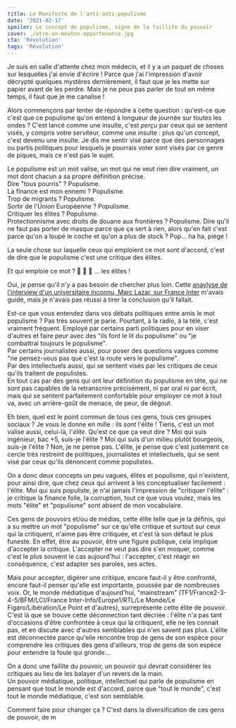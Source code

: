 ```yaml
---
title: Le Manifeste de l'anti-anti-populisme
date: '2021-02-17'
spoiler: Le concept de populisme, signe de la faillite du pouvoir
cover: ./etre-un-mouton-appartenance.jpg
cta: 'Révolution'
tags: 'Révolution'
---
```


Je suis en salle d'attente chez mon médecin, et il y a un paquet de choses sur lesquelles j'ai envie d'écrire ! Parce que j'ai l'impression d'avoir décrypté quelques mystères dernièrement, il faut que je les mette sur papier avant de les perdre. Mais je ne peux pas parler de tout en même temps, il faut que je me canalise !

Alors commençons par tenter de répondre à cette question : qu'est-ce que c'est que ce populisme qu'on entend à longueur de journée sur toutes les ondes ? C'est lancé comme une insulte, c'est _perçu_  par ceux qui se sentent visés, y compris votre serviteur, comme une insulte : plus qu'un concept, c'est devenu une insulte. Je dis me sentir visé parce que des personnages ou partis politiques pour lesquels je pourrais voter sont visés par ce genre de piques, mais ce n'est pas le sujet.

Le populisme est un mot valise, un mot qui ne veut rien dire vraiment, un mot dont chacun a sa propre définition précise.  
Dire "tous pourris" ? Populisme.  
La finance est mon ennemi ? Populisme.  
Trop de migrants ? Populisme.  
Sortir de l'Union Européenne ? Populisme.  
Critiquer les élites ? Populisme.  
Protectionnisme avec droits de douane aux frontières ? Populisme.
Dire qu'il ne faut pas porter de masque parce que ça sert à rien, alors qu'en fait c'est parce qu'on a loupé le coche et qu'on a plus de stock ? Pop... ha ha, piège !

La seule chose sur laquelle ceux qui emploient ce mot sont d'accord, c'est de dire que le populisme c'est une critique des élites.

Et qui emploie ce mot ? 🥁 🥁 🥁 ... les élites !

Oui, je pense qu'il n'y a pas besoin de chercher plus loin. Cette [anaylyse de l'interview d'un universitaire inconnu, Marc Lazar, sur France Inter](http://javolution.io/l-inquisition-anti-populisme/) m'avais guidé, mais je n'avais pas réussi à tirer la conclusion qu'il fallait.

Est-ce que vous entendez dans vos débats politiques entre amis le mot populisme ? Pas très souvent je parie. Pourtant, à la radio, à la télé, c'est vraiment fréquent.  Employé par certains parti politiques pour en viser d'autres et faire peur avec des "ils font le lit du populisme" ou "je combattrai toujours le populisme".  
Par certains journalistes aussi, pour poser des questions vagues comme "ne pensez-vous pas que c'est la route vers le populisme".  
Par des intellectuels aussi, qui se sentent visés par les critiques de ceux qu'ils traitent de populistes.  
En tout cas par des gens qui ont leur définition du populisme en tête, qui ne sont pas capables de la retranscrire précisément, ni par oral ni par écrit, mais qui se sentent parfaitement confortable pour employer ce mot à tout va, avec un arrière-goût de menace, de peur, de dégout.

Eh bien, quel est le point commun de tous ces gens, tous ces groupes sociaux ? Je vous le donne en mille : ils _sont_ l'élite !
Tiens, c'est un mot valise aussi, celui-là, l'_élite_. Qu'est ce que ça veut dire ? Moi qui suis ingénieur, bac +5, suis-je l'élite ? Moi qui suis d'un milieu plutôt bourgeois, suis-je l'élite ? Non, je ne pense pas. L'élite, je pense que c'est justement ce cercle très restreint de politiques, journalistes et intellectuels, qui se sent visé par ceux qu'ils dénoncent comme populistes.

On a donc deux concepts un peu vagues, élites et populisme, qui n'existent, pour ainsi dire, que chez ceux qui arrivent à les conceptualiser facilement : l'élite. Moi qui suis populiste, je n'ai jamais l'impression de "critiquer l'élite" : je critique la finance folle, la corruption, tout ce que vous voulez, mais les mots "élite" et "populisme" sont absent de mon vocabulaire.

Ces gens de pouvoirs et/ou de médias, cette élite telle que je la définis, qui a su mettre un mot "populisme" sur ce qu'elle critique et surtout sur ceux qui la critiquent, n'aime pas être critiquée, et c'est là son défaut le plus funeste. En effet, être au pouvoir, être une figure publique, cela implique d'accepter la critique. L'accepter ne veut pas dire s'en moquer, comme c'est le plus souvent le cas aujourd'hui : l'accepter, c'est réagir en conséquence, c'est adapter ses paroles, ses actes.

Mais pour accepter, digérer une critique, encore faut-il y être confronté, encore faut-il penser qu'elle est importante, poussée par de nombreuses voix. Or, le monde médiatique d'aujourd'hui, "mainstream" (TF1/France2-3-4-5/BFM/LCI/France Inter-Info/Europe1/RTL/Le Monde/Le Figaro/Libération/Le Point et d'autres), surreprésente cette élite de pouvoir. C'est là que se trouve cette déconnection tant décriée : l'élite n'a pas tant d'occasions d'être confrontée à ceux qui la critiquent, elle ne les connait pas, et en discute avec d'autres semblables qui n'en savent pas plus. L'élite est déconnectée parce qu'elle rencontre trop de gens de son espèce pour comprendre les critiques des gens d'ailleurs, trop de gens de son espèce pour entendre la foule qui gronde...

On a donc une faillite du pouvoir, un pouvoir qui devrait considérer les critiques au lieu de les balayer d'un revers de la main.  
Un pouvoir médiatique, politique, intellectuel qui parle de populisme en pensant que tout le monde est d'accord, parce que "tout le monde", c'est tout le monde médiatique, c'est son semblable.  

Comment faire pour changer ça ? C'est dans la diversification de ces gens de pouvoir, de m






